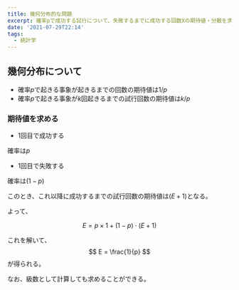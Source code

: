 ```yaml
---
title: 幾何分布的な問題
excerpt: 確率pで成功する試行について、失敗するまでに成功する回数Xの期待値・分散を求める
date: '2021-07-29T22:14'
tags:
  - 統計学
---
```


## 幾何分布について

- 確率$p$で起きる事象が起きるまでの回数の期待値は$1/p$
- 確率$p$で起きる事象が$k$回起きるまでの試行回数の期待値は$k/p$

### 期待値を求める

- 1回目で成功する

確率は$p$

- 1回目で失敗する

確率は$(1-p)$

このとき、これ以降に成功するまでの試行回数の期待値は$(E+1)$となる。

よって、

$$
E = p \times 1 + (1-p)\cdot (E+1)
$$

これを解いて、
$$
E = \frac{1}{p}
$$
が得られる。


なお、級数として計算しても求めることができる。
